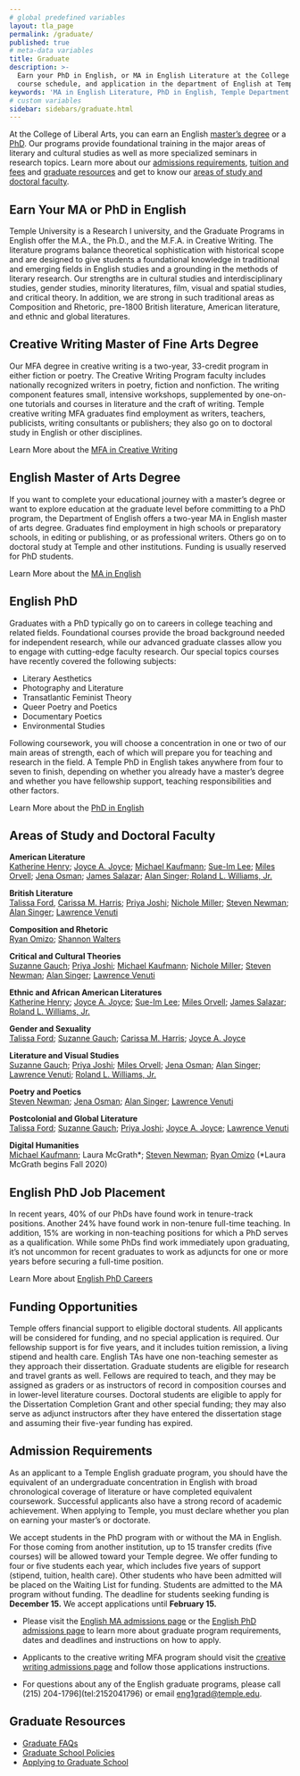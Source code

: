 ```yaml
---
# global predefined variables
layout: tla_page
permalink: /graduate/
published: true
# meta-data variables
title: Graduate
description: >-
  Earn your PhD in English, or MA in English Literature at the College of Liberal Arts. Learn more about our requirements,
  course schedule, and application in the department of English at Temple University.
keywords: 'MA in English Literature, PhD in English, Temple Department of English'
# custom variables
sidebar: sidebars/graduate.html
---
```

At the College of Liberal Arts, you can earn an English [master’s degree](#ma-in-english) or a [PhD](#phd-in-english). Our programs provide foundational training in the major areas of literary and cultural studies as well as more specialized seminars in research topics. Learn more about our [admissions requirements](#admission-requirements), [tuition and fees](#funding-opportunities) and [graduate resources](#graduate-resources) and get to know our [areas of study and doctoral faculty](#areas-of-study-and-doctoral-faculty).

## Earn Your MA or PhD in English
Temple University is a Research I university, and the Graduate Programs in English offer the M.A., the Ph.D., and the M.F.A. in Creative Writing. The literature programs balance theoretical sophistication with historical scope and are designed to give students a foundational knowledge in traditional and emerging fields in English studies and a grounding in the methods of literary research. Our strengths are in cultural studies and interdisciplinary studies, gender studies, minority literatures, film, visual and spatial studies, and critical theory. In addition, we are strong in such traditional areas as Composition and Rhetoric, pre-1800 British literature, American literature, and ethnic and global literatures. 

## Creative Writing Master of Fine Arts Degree
Our MFA degree in creative writing is a two-year, 33-credit program in either fiction or poetry. The Creative Writing Program faculty includes nationally recognized writers in poetry, fiction and nonfiction. The writing component features small, intensive workshops, supplemented by one-on-one tutorials and courses in literature and the craft of writing. Temple creative writing MFA graduates find employment as writers, teachers, publicists, writing consultants or publishers; they also go on to doctoral study in English or other disciplines.

Learn More about the [MFA in Creative Writing](https://www.temple.edu/academics/degree-programs/creative-writing-mfa-la-crwr-mfa)

## English Master of Arts Degree
If you want to complete your educational journey with a master’s degree or want to explore education at the graduate level before committing to a PhD program, the Department of English offers a two-year MA in English master of arts degree. Graduates find employment in high schools or preparatory schools, in editing or publishing, or as professional writers. Others go on to doctoral study at Temple and other institutions. Funding is usually reserved for PhD students.

Learn More about the [MA in English](https://www.temple.edu/academics/degree-programs/english-ma-la-eng-ma)

## English PhD
Graduates with a PhD typically go on to careers in college teaching and related fields. Foundational courses provide the broad background needed for independent research, while our advanced graduate classes allow you to engage with cutting-edge faculty research. Our special topics courses have recently covered the following subjects:

- Literary Aesthetics
- Photography and Literature
- Transatlantic Feminist Theory
- Queer Poetry and Poetics
- Documentary Poetics
- Environmental Studies

Following coursework, you will choose a concentration in one or two of our main areas of strength, each of which will prepare you for teaching and research in the field. A Temple PhD in English takes anywhere from four to seven to finish, depending on whether you already have a master’s degree and whether you have fellowship support, teaching responsibilities and other factors.

Learn More about the [PhD in English](https://www.temple.edu/academics/degree-programs/english-phd-la-eng-phd)

## Areas of Study and Doctoral Faculty

**American Literature**<br>
[Katherine Henry](https://liberalarts.temple.edu/academics/faculty/henry-katherine); [Joyce A. Joyce](https://liberalarts.temple.edu/academics/faculty/joyce-joyce); [Michael Kaufmann](); [Sue-Im Lee](https://liberalarts.temple.edu/academics/faculty/lee-sue-im); [Miles Orvell](https://liberalarts.temple.edu/academics/faculty/orvell-miles); [Jena Osman](https://liberalarts.temple.edu/academics/faculty/osman-jena); [James Salazar](https://liberalarts.temple.edu/academics/faculty/salazar-james); [Alan Singer](https://liberalarts.temple.edu/academics/faculty/singer-alan);[ Roland L. Williams, Jr.](https://liberalarts.temple.edu/academics/faculty/williams-roland)

**British Literature**<br>
[Talissa Ford](https://liberalarts.temple.edu/academics/faculty/ford-talissa), [Carissa M. Harris](https://liberalarts.temple.edu/academics/faculty/harris-carissa); [Priya Joshi](https://liberalarts.temple.edu/academics/faculty/joshi-priya); [Nichole Miller](https://liberalarts.temple.edu/academics/faculty/miller-nichole); [Steven Newman](); [Alan Singer](https://liberalarts.temple.edu/academics/faculty/singer-alan); [Lawrence Venuti](https://liberalarts.temple.edu/academics/faculty/venuti-lawrence) 

**Composition and Rhetoric**<br>
[Ryan Omizo](https://liberalarts.temple.edu/academics/faculty/omizo-ryan); [Shannon Walters](https://liberalarts.temple.edu/academics/faculty/walters-shannon)

**Critical and Cultural Theories**<br>
[Suzanne Gauch](https://liberalarts.temple.edu/academics/faculty/gauch-suzanne); [Priya Joshi](https://liberalarts.temple.edu/academics/faculty/joshi-priya); [Michael Kaufmann](); [Nichole Miller](https://liberalarts.temple.edu/academics/faculty/miller-nichole); [Steven Newman](http://liberalarts.temple.edu/academics/faculty/newman-steve); [Alan Singer](https://liberalarts.temple.edu/academics/faculty/singer-alan); [Lawrence Venuti](https://liberalarts.temple.edu/academics/faculty/venuti-lawrence)

**Ethnic and African American Literatures**<br>
[Katherine Henry](https://liberalarts.temple.edu/academics/faculty/henry-katherine); [Joyce A. Joyce](https://liberalarts.temple.edu/academics/faculty/joyce-joyce); [Sue-Im Lee](https://liberalarts.temple.edu/academics/faculty/lee-sue-im); [Miles Orvell](https://liberalarts.temple.edu/academics/faculty/orvell-miles); [James Salazar](https://liberalarts.temple.edu/academics/faculty/salazar-james); [Roland L. Williams, Jr.](https://liberalarts.temple.edu/academics/faculty/williams-roland)

**Gender and Sexuality**<br>
[Talissa Ford](https://liberalarts.temple.edu/academics/faculty/ford-talissa); [Suzanne Gauch](https://liberalarts.temple.edu/academics/faculty/gauch-suzanne); [Carissa M. Harris](https://liberalarts.temple.edu/academics/faculty/harris-carissa); [Joyce A. Joyce](https://liberalarts.temple.edu/academics/faculty/joyce-joyce)

**Literature and Visual Studies**<br>
[Suzanne Gauch](https://liberalarts.temple.edu/academics/faculty/gauch-suzanne); [Priya Joshi](https://liberalarts.temple.edu/academics/faculty/joshi-priya); [Miles Orvell](https://liberalarts.temple.edu/academics/faculty/orvell-miles); [Jena Osman](https://liberalarts.temple.edu/academics/faculty/osman-jena); [Alan Singer](https://liberalarts.temple.edu/academics/faculty/singer-alan); [Lawrence Venuti](https://liberalarts.temple.edu/academics/faculty/venuti-lawrence); [Roland L. Williams, Jr.](https://liberalarts.temple.edu/academics/faculty/williams-roland) 

**Poetry and Poetics**<br>
[Steven Newman](http://liberalarts.temple.edu/academics/faculty/newman-steve); [Jena Osman](https://liberalarts.temple.edu/academics/faculty/osman-jena); [Alan Singer](https://liberalarts.temple.edu/academics/faculty/singer-alan); [Lawrence Venuti](https://liberalarts.temple.edu/academics/faculty/venuti-lawrence)

**Postcolonial and Global Literature**<br>
[Talissa Ford](https://liberalarts.temple.edu/academics/faculty/ford-talissa); [Suzanne Gauch](https://liberalarts.temple.edu/academics/faculty/gauch-suzanne); [Priya Joshi](https://liberalarts.temple.edu/academics/faculty/joshi-priya); [Joyce A. Joyce](https://liberalarts.temple.edu/academics/faculty/joyce-joyce); [Lawrence Venuti](https://liberalarts.temple.edu/academics/faculty/venuti-lawrence)

**Digital Humanities**<br>
[Michael Kaufmann](); Laura McGrath*; [Steven Newman](); [Ryan Omizo](https://liberalarts.temple.edu/academics/faculty/omizo-ryan) (\*Laura McGrath begins Fall 2020)

## English PhD Job Placement
In recent years, 40% of our PhDs have found work in tenure-track positions. Another 24% have found work in non-tenure full-time teaching. In addition, 15% are working in non-teaching positions for which a PhD serves as a qualification. While some PhDs find work immediately upon graduating, it’s not uncommon for recent graduates to work as adjuncts for one or more years before securing a full-time position. 

Learn More about [English PhD Careers](https://www.temple.edu/academics/degrees-programs/graduate-programs/english-phd-eng/careers-internships-opportunities)

## Funding Opportunities
Temple offers financial support to eligible doctoral students. All applicants will be considered for funding, and no special application is required. Our fellowship support is for five years, and it includes tuition remission, a living stipend and health care. English TAs have one non-teaching semester as they approach their dissertation. Graduate students are eligible for research and travel grants as well. Fellows are required to teach, and they may be assigned as graders or as instructors of record in composition courses and in lower-level literature courses. Doctoral students are eligible to apply for the Dissertation Completion Grant and other special funding; they may also serve as adjunct instructors after they have entered the dissertation stage and assuming their five-year funding has expired.

## Admission Requirements
As an applicant to a Temple English graduate program, you should have the equivalent of an undergraduate concentration in English with broad chronological coverage of literature or have completed equivalent coursework. Successful applicants also have a strong record of academic achievement. When applying to Temple, you must declare whether you plan on earning your master’s or doctorate.

We accept students in the PhD program with or without the MA in English. For those coming from another institution, up to 15 transfer credits (five courses) will be allowed toward your Temple degree. We offer funding to four or five students each year, which includes five years of support (stipend, tuition, health care). Other students who have been admitted will be placed on the Waiting List for funding. Students are admitted to the MA program without funding. The deadline for students seeking funding is **December 15.** We accept applications until **February 15.**

- Please visit the [English MA admissions page](https://www.temple.edu/academics/schools-and-colleges/college-of-liberal-arts/cla-english-admissions?p=2847) or the [English PhD admissions page](https://www.temple.edu/academics/schools-and-colleges/college-of-liberal-arts/cla-english-admissions?p=2750) to learn more about graduate program requirements, dates and deadlines and instructions on how to apply.

- Applicants to the creative writing MFA program should visit the [creative writing admissions page](https://www.temple.edu/academics/degree-programs/creative-writing-mfa-la-crwr-mfa/cla-creative-writing-mfa-admissions) and follow those applications instructions.

- For questions about any of the English graduate programs, please call (215) 204-1796](tel:2152041796) or email [eng1grad@temple.edu](mailto:eng1grad@temple.edu).

## Graduate Resources
- [Graduate FAQs](https://liberalarts.temple.edu/sites/liberalarts/files/English-.FAQs_.final_.pdf)
- [Graduate School Policies](http://www.temple.edu/grad/policies/index.htm)
- [Applying to Graduate School](http://www.temple.edu/grad/admissions/howtoapply.htm)
